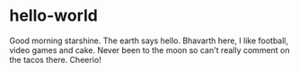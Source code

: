 # hello-world
Good morning starshine. The earth says hello.
Bhavarth here, I like football, video games and cake.
Never been to the moon so can't really comment on the tacos there.
Cheerio!
